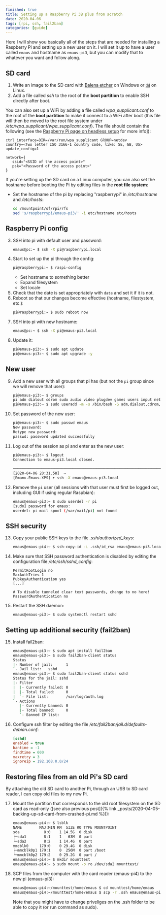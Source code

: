 ```yaml
---
finished: true
title: Setting up a Raspberry Pi 3B plus from scratch
date: 2020-04-06
tags: [rpi, ssh, fail2ban]
categories: [guide]
---
```


Here I will show you basically all of the steps that are needed for installing a Raspberry Pi and setting up a new user on it.
I will set it up to have a user called `emaus` and hostname as `emaus-pi3`, but you can modify that to whatever you want and follow along.

## SD card
1. Write an image to the SD card with [Balena etcher](https://www.balena.io/etcher/) on Windows or [`dd`](https://www.raspberrypi.org/documentation/installation/installing-images/linux.md) on Linux.
2. Add a file called *ssh* to the root of the **boot partition** to enable SSH directly after boot.

You can also set up a WiFi by adding a file called *wpa_supplicant.conf* to the root of the **boot partition** to make it connect to a WiFi after boot (this file will then be moved to the root file system under */etc/wpa_supplicant/wpa_supplicant.conf*). The file should contain the following (see the [Raspberry Pi page on headless setup] for more info]):
  ```
  ctrl_interface=DIR=/var/run/wpa_supplicant GROUP=netdev
  country=<Two letter ISO 3166-1 country code, like: SE, GB, US>
  update_config=1

  network={
     ssid="<SSID of the access point>"
     psk="<Password of the access point>"
  }
  ```

If you're setting up the SD card on a Linux computer, you can also set the hostname before booting the Pi by editing files in the **root file system**:

* Set the hostname of the pi by replacing "raspberrypi" in */etc/hostname* and */etc/hosts*:
  ```bash
  cd /mountpoint/of/rpi/rfs
  sed 's/raspberrypi/emaus-pi3/' -i etc/hostname etc/hosts
  ```

## Raspberry Pi config
3. SSH into pi with default user and password:
    ```bash
    emaus@pc:~ $ ssh -X pi@raspberrypi.local
    ```
4. Start to set up the pi through the config:
    ```bash
    pi@raspberrypi:~ $ raspi-config
    ```
    * Set hostname to something better
    * Expand filesystem
    * Set locale
5. Check that the date is set appropriately with `date` and set it if it is not.
6. Reboot so that our changes become effective (hostname, filestystem, etc.):
    ```bash
    pi@raspberrypi:~ $ sudo reboot now
    ```
7. SSH into pi with new hostname:
    ```bash
    emaus@pc:~ $ ssh -X pi@emaus-pi3.local
    ```
8. Update it:
    ```bash
    pi@emaus-pi3:~ $ sudo apt update
    pi@emaus-pi3:~ $ sudo apt upgrade -y
    ```

## New user
9. Add a new user with all groups that pi has (but not the `pi` group since we will remove that user):
    ```bash
    pi@emaus-pi3:~ $ groups
    pi adm dialout cdrom sudo audio video plugdev games users input netdev gpio i2c spi
    pi@emaus-pi3:~ $ sudo useradd -m -s /bin/bash -G adm,dialout,cdrom,sudo,audio,video,plugdev,games,users,input,netdev,gpio,i2c,spi <username>
    ```
10. Set password of the new user:
    ```bash
    pi@emaus-pi3:~ $ sudo passwd emaus
    New password:
    Retype new password:
    passwd: password updated successfully
    ```
11. Log out of the session as pi and enter as the new user:
    ```bash
    pi@emaus-pi3:~ $ logout
    Connection to emaus-pi3.local closed.
                                                                                                  ✔
    ───────────────────────────────────────────────────────────────────────────────────────────────
    [2020-04-06 20:31.58]  ~
    [Emanu.Emaus-XPS] ➤ ssh -X emaus@emaus-pi3.local
    ```
12. Remove the `pi` user (all sessions with that user must first be logged out, including GUI if using regular Raspbian):
    ```bash
    emaus@emaus-pi3:~ $ sudo userdel -r pi
    [sudo] password for emaus:
    userdel: pi mail spool (/var/mail/pi) not found
    ```

## SSH security
13. Copy your public SSH keys to the file *.ssh/authorized_keys*:
    ```bash
    emaus@emaus-pi4:~ $ ssh-copy-id -i .ssh/id_rsa emaus@emaus-pi3.local
    ```
14. Make sure that SSH password authentication is disabled by editing the configuration file */etc/ssh/sshd_config*:
    ```sshd
    PermitRootLogin no
    MaxAuthTries 1
    PubkeyAuthentication yes
    [...]

    # To disable tunneled clear text passwords, change to no here!
    PasswordAuthentication no
    ```
15. Restart the SSH daemon:
    ```bash
    emaus@emaus-pi3:~ $ sudo systemctl restart sshd
    ```

## Setting up additional security (fail2ban)
15. Install fail2ban:
    ```bash
    emaus@emaus-pi3:~ $ sudo apt install fail2ban
    emaus@emaus-pi3:~ $ sudo fail2ban-client status
    Status
    |- Number of jail:      1
    `- Jail list:   sshd
    emaus@emaus-pi3:~ $ sudo fail2ban-client status sshd
    Status for the jail: sshd
    |- Filter
    |  |- Currently failed: 0
    |  |- Total failed:     0
    |  `- File list:        /var/log/auth.log
    `- Actions
       |- Currently banned: 0
       |- Total banned:     0
       `- Banned IP list:
    ```
16. Configure ssh filter by editing the file */etc/fail2ban/jail.d/defaults-debian.conf*:
    ```ini
    [sshd]
    enabled = true
    bantime = -1
    findtime = 600
    maxretry = 3
    ignoreip = 192.168.0.0/24
    ```

## Restoring files from an old Pi's SD card
By attaching the old SD card to another Pi, through an USB to SD card reader, I can copy old files to my new Pi.

17. Mount the partition that corresponds to the old root filesystem on the SD card as read-only ([see also previous post]({% link _posts/2020-04-05-backing-up-sd-card-from-crashed-pi.md %})):
    ```bash
    emaus@emaus-pi4:~ $ lsblk
    NAME        MAJ:MIN RM  SIZE RO TYPE MOUNTPOINT
    sda           8:0    1 14.5G  0 disk
    ├─sda1        8:1    1   63M  0 part
    └─sda2        8:2    1 14.4G  0 part
    mmcblk0     179:0    0 29.4G  0 disk
    ├─mmcblk0p1 179:1    0  256M  0 part /boot
    └─mmcblk0p2 179:2    0 29.2G  0 part /
    emaus@emaus-pi4:~ $ mkdir mounttest
    emaus@emaus-pi4:~ $ sudo mount -o ro /dev/sda2 mounttest/
    ```
18. SCP files from the computer with the card reader (emaus-pi4) to the new pi (emaus-pi3):
    ```bash
    emaus@emaus-pi4:~/mounttest/home/emaus $ cd mounttest/home/emaus
    emaus@emaus-pi4:~/mounttest/home/emaus $ scp -r .ssh emaus@emaus-pi3.local:/home/emaus/.ssh
    ```
    Note that you might have to change priveliges on the .ssh folder to be able to copy it (or run command as sudo).

[Raspberry Pi page on headless setup]: https://www.raspberrypi.org/documentation/configuration/wireless/headless.md